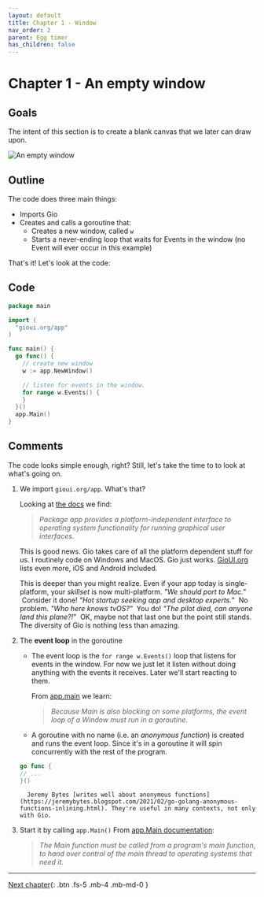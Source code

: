 ```yaml
---
layout: default
title: Chapter 1 - Window
nav_order: 2
parent: Egg timer
has_children: false
---
```


# Chapter 1 - An empty window

## Goals

The intent of this section is to create a blank canvas that we later can draw upon.

![An empty window](01_empty_window.gif)

## Outline

The code does three main things:

- Imports Gio
- Creates and calls a goroutine that:
  - Creates a new window, called `w`
  - Starts a never-ending loop that waits for Events in the window (no Event will ever occur in this example)

That's it! Let's look at the code:

## Code

```go
package main

import (
  "gioui.org/app"
)

func main() {
  go func() {
    // create new window
    w := app.NewWindow()

    // listen for events in the window.
    for range w.Events() {
    }
  }()
  app.Main()
}
```

## Comments

The code looks simple enough, right? Still, let's take the time to to look at what's going on.

1.  We import `gioui.org/app`. What's that?

    Looking at [the docs](https://pkg.go.dev/gioui.org/app) we find:

    > _Package app provides a platform-independent interface to operating system functionality for running graphical user interfaces._

    This is good news. Gio takes care of all the platform dependent stuff for us. I routinely code on Windows and MacOS. Gio just works. [GioUI.org](https://gioui.org/#installation) lists even more, iOS and Android included.

    This is deeper than you might realize. Even if your app today is single-platform, your _skillset_ is now multi-platform.
    _"We should port to Mac."_ &nbsp;Consider it done! _"Hot startup seeking app and desktop experts._" &nbsp;No problem. _"Who here knows tvOS?"_ &nbsp;You do!
    _"The pilot died, can anyone land this plane?!_" &nbsp;OK, maybe not that last one but the point still stands. The diversity of Gio is nothing less than amazing.

2.  The **event loop** in the goroutine

    - The event loop is the `for range w.Events()` loop that listens for events in the window. For now we just let it listen without doing anything with the events it receives. Later we'll start reacting to them.

      From [app.main](https://pkg.go.dev/gioui.org/app#hdr-Main) we learn:

      > _Because Main is also blocking on some platforms, the event loop of a Window must run in a goroutine._

    - A goroutine with no name (i.e. an _anonymous function_) is created and runs the event loop. Since it's in a goroutine it will spin concurrently with the rest of the program.

    ```go
    go func {
    // ...
    }()
    ```

          Jeremy Bytes [writes well about anonymous functions](https://jeremybytes.blogspot.com/2021/02/go-golang-anonymous-functions-inlining.html). They're useful in many contexts, not only with Gio.

3.  Start it by calling `app.Main()`
    From [app.Main documentation](https://pkg.go.dev/gioui.org/app#hdr-Main):
    > _The Main function must be called from a program's main function, to hand over control of the main thread to operating systems that need it._

---

[Next chapter](02_title_and_size.md){: .btn .fs-5 .mb-4 .mb-md-0 }
